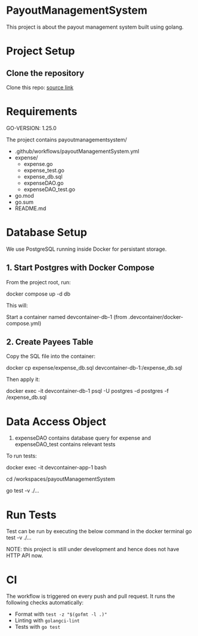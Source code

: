 # PayoutManagementSystem


This project is about the payout management system built using golang.

# Project Setup

## Clone the repository

Clone this repo: <a href = "https://github.com/Swarathmica-infraspec/payoutManagementSystem"> source link  </a>

# Requirements

GO-VERSION: 1.25.0

The project contains payoutmanagementsystem/ <br>
- .github/workflows/payoutManagementSystem.yml <br>
- expense/
  - expense.go <br>
  - expense_test.go <br>
  - expense_db.sql <br>
  - expenseDAO.go <br>
  - expenseDAO_test.go <br>
- go.mod <br>
- go.sum <br>
- README.md <br>

# Database Setup

We use PostgreSQL running inside Docker for persistant storage.

## 1. Start Postgres with Docker Compose

From the project root, run:

docker compose up -d db


This will:

Start a container named devcontainer-db-1 (from .devcontainer/docker-compose.yml)


## 2. Create Payees Table

Copy the SQL file into the container:

docker cp expense/expense_db.sql devcontainer-db-1:/expense_db.sql


Then apply it:

docker exec -it devcontainer-db-1 psql -U postgres -d postgres -f /expense_db.sql


# Data Access Object

1. expenseDAO contains database query for expense and expenseDAO_test contains relevant tests

To run tests:

docker exec -it devcontainer-app-1 bash

cd /workspaces/payoutManagementSystem

go test -v ./...


# Run Tests

Test can be run by executing the below command in the docker terminal
  go test -v ./...

NOTE: this project is still under development and hence does not have HTTP API now.

# CI

The workflow is triggered on every push and pull request.
It runs the following checks automatically:
- Format with `test -z "$(gofmt -l .)"`
- Linting with `golangci-lint`
- Tests with `go test`
